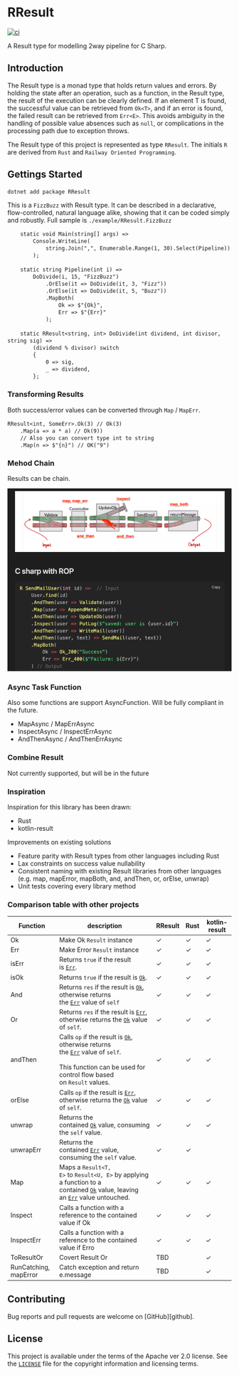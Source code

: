 # RResult

[![ci](https://github.com/ko-haya/RResult/actions/workflows/main.yml/badge.svg)](https://github.com/ko-haya/RResult/actions/workflows/main.yml)

 A Result type for modelling 2way pipeline for C Sharp.

## Introduction

 The Result type is a monad type that holds return values and errors.
By holding the state after an operation, such as a function, in the Result type, the result of the execution can be clearly defined.
If an element T is found, the successful value can be retrieved from `Ok<T>`, and if an error is found, the failed result can be retrieved from `Err<E>`.
This avoids ambiguity in the handling of possible value absences such as `null`, or complications in the processing path due to exception throws.

The Result type of this project is represented as type `RResult`. The initials `R` are derived from `Rust` and `Railway Oriented Programming`.


## Gettings Started

```sh
dotnet add package RResult
```

This is a `FizzBuzz` with Result type.
It can be described in a declarative, flow-controlled, natural language alike, showing that it can be coded simply and robustly.
Full sample is `./example/RResult.FizzBuzz`

``` CSharp
    static void Main(string[] args) =>
        Console.WriteLine(
            string.Join(",", Enumerable.Range(1, 30).Select(Pipeline))
        );

    static string Pipeline(int i) =>
        DoDivide(i, 15, "FizzBuzz")
            .OrElse(it => DoDivide(it, 3, "Fizz"))
            .OrElse(it => DoDivide(it, 5, "Buzz"))
            .MapBoth(
                Ok => $"{Ok}",
                Err => $"{Err}"
            );

    static RResult<string, int> DoDivide(int dividend, int divisor, string sig) =>
        (dividend % divisor) switch
        {
            0 => sig,
            _ => dividend,
        };
```

### Transforming Results

Both success/error values can be converted through `Map` / `MapErr`.

``` CSharp
RResult<int, SomeErr>.Ok(3) // Ok(3)
    .Map(a => a * a) // Ok(9))
    // Also you can convert type int to string
    .Map(n => $"{n}") // OK("9")
```


### Mehod Chain

Results can be chain.

![image-of-rresult-concepts-and-codes](https://raw.githubusercontent.com/ko-haya/RResult/main/docs/ROP_csharp.png)

### Async Task Function

Also some functions are support AsyncFunction.
Will be fully compliant in the future.

- MapAsync / MapErrAsync
- InspectAsync / InspectErrAsync
- AndThenAsync / AndThenErrAsync

### Combine Result

Not currently supported, but will be in the future

### Inspiration

Inspiration for this library has been drawn:

- Rust
- kotlin-result

Improvements on existing solutions

- Feature parity with Result types from other languages including Rust
- Lax constraints on success value nullability
- Consistent naming with existing Result libraries from other languages (e.g. map, mapError, mapBoth, and, andThen, or, orElse, unwrap)
- Unit tests covering every library method

### Comparison table with other projects

| Function              | description                                                                                                                                                                                                                                                                                                                                                              | RResult | Rust | kotlin-result |
| --------------------- | ------------------------------------------------------------------------------------------------------------------------------------------------------------------------------------------------------------------------------------------------------------------------------------------------------------------------------------------------------------------------ | ------- | ---- | ------------- |
| Ok                    | Make Ok `Result` instance                                                                                                                                                                                                                                                                                                                                                | ✓       | ✓    | ✓             |
| Err                   | Make Error `Result` instance                                                                                                                                                                                                                                                                                                                                             | ✓       | ✓    | ✓             |
| isErr                 | Returns `true` if the result is [`Err`](https://doc.rust-lang.org/std/result/enum.Result.html#variant.Err "variant std::result::Result::Err").                                                                                                                                                                                                                           | ✓       | ✓    | ✓             |
| isOk                  | Returns `true` if the result is [`Ok`](https://doc.rust-lang.org/std/result/enum.Result.html#variant.Ok "variant std::result::Result::Ok").                                                                                                                                                                                                                              | ✓       | ✓    | ✓             |
| And                   | Returns `res` if the result is [`Ok`](https://doc.rust-lang.org/std/result/enum.Result.html#variant.Ok "variant std::result::Result::Ok"), otherwise returns the [`Err`](https://doc.rust-lang.org/std/result/enum.Result.html#variant.Err "variant std::result::Result::Err") value of `self`                                                                           | ✓       | ✓    | ✓             |
| Or                    | Returns `res` if the result is [`Err`](https://doc.rust-lang.org/std/result/enum.Result.html#variant.Err "variant std::result::Result::Err"), otherwise returns the [`Ok`](https://doc.rust-lang.org/std/result/enum.Result.html#variant.Ok "variant std::result::Result::Ok") value of `self`.                                                                          | ✓       | ✓    | ✓             |
| andThen               | Calls `op` if the result is [`Ok`](https://doc.rust-lang.org/std/result/enum.Result.html#variant.Ok "variant std::result::Result::Ok"), otherwise returns the [`Err`](https://doc.rust-lang.org/std/result/enum.Result.html#variant.Err "variant std::result::Result::Err") value of `self`.<br><br>This function can be used for control flow based on `Result` values. | ✓       | ✓    | ✓             |
| orElse                | Calls `op` if the result is [`Err`](https://doc.rust-lang.org/std/result/enum.Result.html#variant.Err "variant std::result::Result::Err"), otherwise returns the [`Ok`](https://doc.rust-lang.org/std/result/enum.Result.html#variant.Ok "variant std::result::Result::Ok") value of `self`.                                                                             | ✓       | ✓    | ✓             |
| unwrap                | Returns the contained [`Ok`](https://doc.rust-lang.org/std/result/enum.Result.html#variant.Err "variant std::result::Result::Err") value, consuming the `self` value.                                                                                                                                                                                                    | ✓       | ✓    | ✓             |
| unwrapErr             | Returns the contained [`Err`](https://doc.rust-lang.org/std/result/enum.Result.html#variant.Err "variant std::result::Result::Err") value, consuming the `self` value.                                                                                                                                                                                                   | ✓       | ✓    |               |
| Map                   | Maps a `Result<T, E>` to `Result<U, E>` by applying a function to a contained [`Ok`](https://doc.rust-lang.org/std/result/enum.Result.html#variant.Ok "variant std::result::Result::Ok") value, leaving an [`Err`](https://doc.rust-lang.org/std/result/enum.Result.html#variant.Err "variant std::result::Result::Err") value untouched.                                | ✓       | ✓    | ✓             |
| Inspect               | Calls a function with a reference to the contained value if Ok                                                                                                                                                                                                                                                                                                           | ✓       | ✓    | ✓             |
| InspectErr            | Calls a function with a reference to the contained value if Erro                                                                                                                                                                                                                                                                                                         | ✓       | ✓    | ✓             |
| ToResultOr            | Covert Result Or                                                                                                                                                                                                                                                                                                                                                         | TBD     |      | ✓             |
| RunCatching, mapError | Catch exception and return e.message                                                                                                                                                                                                                                                                                                                                     | TBD     |      | ✓             |


## Contributing

Bug reports and pull requests are welcome on [GitHub][github].

## License

This project is available under the terms of the Apache ver 2.0 license. See the
[`LICENSE`](LICENSE) file for the copyright information and licensing terms.
